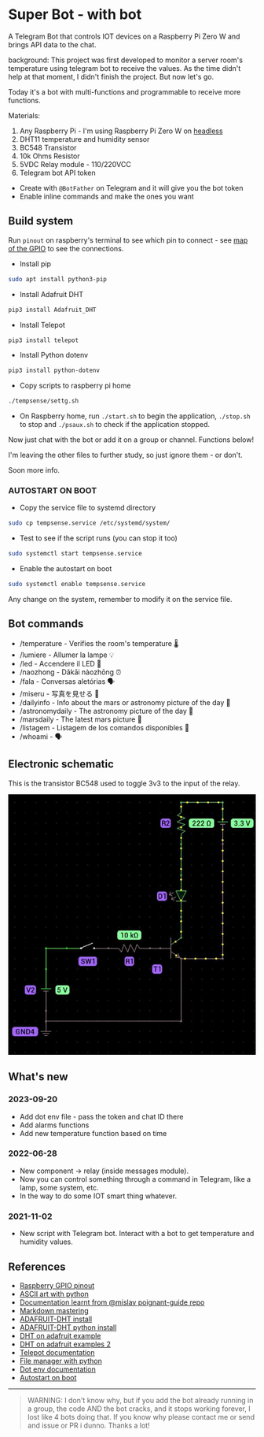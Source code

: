 # Super Bot - with bot

A Telegram Bot that controls IOT devices on a Raspberry Pi Zero W and brings API data to the chat.

background:
This project was first developed to monitor a server room's temperature using telegram bot to receive the values.
As the time didn't help at that moment, I didn't finish the project.
But now let's go.

Today it's a bot with multi-functions and programmable to receive more functions. 


Materials:

1. Any Raspberry Pi - I'm using Raspberry Pi Zero W on [headless](https://vorthkor.github.io/victao-blog/learn/2021/12/10/headlessraspi.html)
2. DHT11 temperature and humidity sensor
3. BC548 Transistor
4. 10k Ohms Resistor
5. 5VDC Relay module - 110/220VCC
6. Telegram bot API token
  * Create with `@BotFather` on Telegram and it will give you the bot token
  * Enable inline commands and make the ones you want

## Build system

Run `pinout` on raspberry's terminal to see which pin to connect - see [map
of the GPIO](docs/gpio.md) to see the connections.


- Install pip 
```sh
sudo apt install python3-pip
```

- Install Adafruit DHT
```sh
pip3 install Adafruit_DHT
```

- Install Telepot
```sh
pip3 install telepot
```

- Install Python dotenv
```sh
pip3 install python-dotenv
```

- Copy scripts to raspberry pi home
```sh
./tempsense/settg.sh
```

- On Raspberry home, run `./start.sh` to begin the application, `./stop.sh` to stop and `./psaux.sh` to check if the application stopped.

Now just chat with the bot or add it on a group or channel. Functions below!

I'm leaving the other files to further study, so just ignore them - or don't.

Soon more info.

### AUTOSTART ON BOOT

- Copy the service file to systemd directory
```sh
sudo cp tempsense.service /etc/systemd/system/
```

- Test to see if the script runs (you can stop it too)
```sh
sudo systemctl start tempsense.service
```

- Enable the autostart on boot
```sh
sudo systemctl enable tempsense.service
```

Any change on the system, remember to modify it on the service file.

## Bot commands 

- /temperature - Verifies the room's temperature 🌡
- /lumiere - Allumer la lampe 💡
- /led - Accendere il LED 🔦
- /naozhong - Dǎkāi nàozhōng ⏰
- /fala - Conversas aletórias 🗣️
- /miseru - 写真を見せる 📸
- /dailyinfo - Info about the mars or astronomy picture of the day 📝
- /astronomydaily - The astronomy picture of the day 🔭
- /marsdaily - The latest mars picture 🚀
- /listagem - Listagem de los comandos disponibles 📜
- /whoami - 🗣️

## Electronic schematic

This is the transistor BC548 used to toggle 3v3 to the input of the relay.

![Image of Circuit](docs/circuit1.jpg)

## What's new

### 2023-09-20

- Add dot env file - pass the token and chat ID there
- Add alarms functions
- Add new temperature function based on time

### 2022-06-28

- New component -> relay (inside messages module).
- Now you can control something through a command in Telegram, like a lamp, some system, etc.
- In the way to do some IOT smart thing whatever.


### 2021-11-02

- New script with Telegram bot. Interact with a bot to get temperature and humidity values.

## References

- [Raspberry GPIO pinout][rp]
- [ASCII art with python][ap]
- [Documentation learnt from @mislav poignant-guide repo][dm]
- [Markdown mastering][mm]
- [ADAFRUIT-DHT install][ai]
- [ADAFRUIT-DHT python install][dp]
- [DHT on adafruit example][da]
- [DHT on adafruit examples 2][dt]
- [Telepot documentation][td]
- [File manager with python][pl]
- [Dot env documentation][dd]
- [Autostart on boot][as]

* * *

> WARNING: I don't know why, but if you add the bot already running in a group, the code AND the bot cracks, and it stops working forever, I lost like 4 bots doing that. If you know why please contact me or send and issue or PR i dunno. Thanks a lot!

  [rp]: https://www.raspberrypi.com/documentation/computers/os.html#gpio-and-the-40-pin-header
  [ap]: https://stackoverflow.com/questions/23623288/print-full-ascii-art
  [dm]: https://github.com/mislav/poignant-guide
  [mm]: https://guides.github.com/features/mastering-markdown/
  [ai]: https://pypi.org/project/Adafruit-DHT/
  [dp]: https://pypi.org/project/Adafruit_Python_DHT/
  [da]: https://circuitpython.readthedocs.io/projects/dht/en/latest/examples.html
  [dt]: https://www.programcreek.com/python/example/92775/Adafruit_DHT.DHT11
  [td]: https://telepot.readthedocs.io/en/latest/
  [pl]: https://docs.python.org/3/tutorial/inputoutput.html
  [dd]: https://saurabh-kumar.com/python-dotenv/
  [as]: https://www.wikihow.com/Execute-a-Script-at-Startup-on-the-Raspberry-Pi
